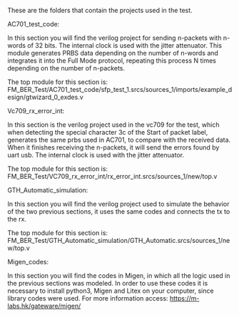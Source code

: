 These are the folders that contain the projects used in the test.

AC701_test_code:

In this section you will find the verilog project for sending n-packets with n-words of 32 bits.
The internal clock is used with the jitter attenuator. This module generates PRBS data depending on 
the number of n-words and integrates it into the Full Mode protocol, repeating this process N times
depending on the number of n-packets.

The top module for this section is: 
FM_BER_Test/AC701_test_code/sfp_test_1.srcs/sources_1/imports/example_design/gtwizard_0_exdes.v

Vc709_rx_error_int:

In this section is the verilog project used in the vc709 for the test, which when detecting the special
character 3c of the Start of packet label, generates the same prbs used in AC701, to compare with the
received data. When it finishes receiving the n-packets, it will send the errors found by uart usb. 
The internal clock is used with the jitter attenuator.

The top module for this section is:
FM_BER_Test/VC709_rx_error_int/rx_error_int.srcs/sources_1/new/top.v

GTH_Automatic_simulation:

In this section you will find the verilog project used to simulate the behavior of the two previous sections,
it uses the same codes and connects the tx to the rx.

The top module for this section is:
FM_BER_Test/GTH_Automatic_simulation/GTH_Automatic.srcs/sources_1/new/top.v

Migen_codes:

In this section you will find the codes in Migen, in which all the logic used in the previous sections was modeled.
In order to use these codes it is necessary to install python3, Migen and Litex on your 
computer, since library codes were used. 
For more information access: https://m-labs.hk/gateware/migen/
